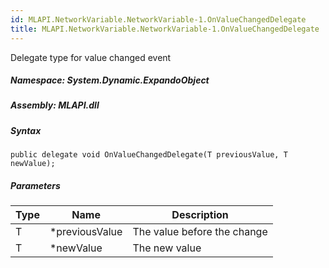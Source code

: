 ```yaml
---  
id: MLAPI.NetworkVariable.NetworkVariable-1.OnValueChangedDelegate  
title: MLAPI.NetworkVariable.NetworkVariable-1.OnValueChangedDelegate
---
```


<div class="markdown level0 summary">

Delegate type for value changed event

</div>

<div class="markdown level0 conceptual">

</div>

##### **Namespace**: System.Dynamic.ExpandoObject

##### **Assembly**: MLAPI.dll

##### Syntax

    public delegate void OnValueChangedDelegate(T previousValue, T newValue);

##### Parameters

| Type | Name            | Description                 |
|------|-----------------|-----------------------------|
| T    | \*previousValue | The value before the change |
| T    | \*newValue      | The new value               |
